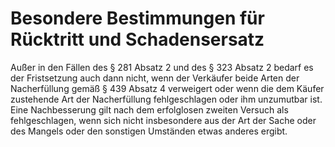 # Besondere Bestimmungen für Rücktritt und Schadensersatz

Außer in den Fällen des § 281 Absatz 2 und des § 323 Absatz 2 bedarf es der Fristsetzung auch dann nicht, wenn der Verkäufer beide Arten der Nacherfüllung gemäß § 439 Absatz 4 verweigert oder wenn die dem Käufer zustehende Art der Nacherfüllung fehlgeschlagen oder ihm unzumutbar ist. Eine Nachbesserung gilt nach dem erfolglosen zweiten Versuch als fehlgeschlagen, wenn sich nicht insbesondere aus der Art der Sache oder des Mangels oder den sonstigen Umständen etwas anderes ergibt. 

